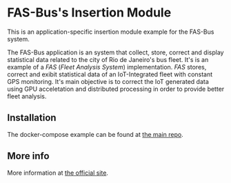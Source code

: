 # FAS-Bus's Insertion Module

This is an application-specific insertion module example for the FAS-Bus system. 

The FAS-Bus application is an system that collect, store, correct and display statistical data related to the city of Rio de Janeiro's bus fleet. It's is an example of a *FAS* (*Fleet Analysis System*) implementation. *FAS* stores, correct and exibit statistical data of an IoT-Integrated fleet with constant GPS monitoring. It's main objective is to correct the IoT generated data using GPU acceletation and distributed processing in order to provide better fleet analysis.

## Installation

The docker-compose example can be found at [the main repo](https://github.com/Projeto-Onibus/FAS-Bus).

## More info

More information at [the official site](https://fasbus.gta.ufrj.br).